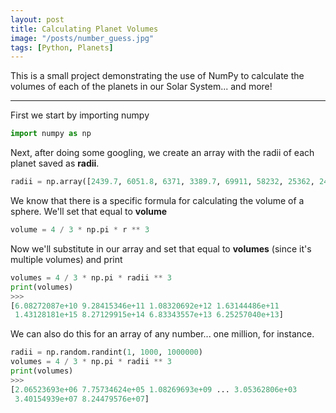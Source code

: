 ```yaml
---
layout: post
title: Calculating Planet Volumes
image: "/posts/number_guess.jpg"
tags: [Python, Planets]
---
```


This is a small project demonstrating the use of NumPy to calculate the volumes of each of the planets in our Solar System... and more!

---

First we start by importing numpy

```python
import numpy as np
```

Next, after doing some googling, we create an array with the radii of each planet saved as **radii**.


```python
radii = np.array([2439.7, 6051.8, 6371, 3389.7, 69911, 58232, 25362, 24622])
```

We know that there is a specific formula for calculating the volume of a sphere. We'll set that equal to **volume**

```python
volume = 4 / 3 * np.pi * r ** 3
```

Now we'll substitute in our array and set that equal to **volumes** (since it's multiple volumes) and print

```python
volumes = 4 / 3 * np.pi * radii ** 3
print(volumes)
>>> 
[6.08272087e+10 9.28415346e+11 1.08320692e+12 1.63144486e+11
 1.43128181e+15 8.27129915e+14 6.83343557e+13 6.25257040e+13]
```

We can also do this for an array of any number... one million, for instance.

```python
radii = np.random.randint(1, 1000, 1000000)
volumes = 4 / 3 * np.pi * radii ** 3
print(volumes)
>>> 
[2.06523693e+06 7.75734624e+05 1.08269693e+09 ... 3.05362806e+03
 3.40154939e+07 8.24479576e+07]
```

